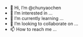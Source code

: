 - 👋 Hi, I’m @chunyaochen
- 👀 I’m interested in ...
- 🌱 I’m currently learning ...
- 💞️ I’m looking to collaborate on ...
- 📫 How to reach me ...

<!---
chunyaochen/chunyaochen is a ✨ special ✨ repository because its `README.md` (this file) appears on your GitHub profile.
You can click the Preview link to take a look at your changes.
--->
